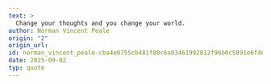 ```yaml
---
text: >
  Change your thoughts and you change your world.
author: Norman Vincent Peale
origin: "2"
origin_url: 
id: norman_vincent_peale-cba4e0755cb481f00c6a03461992812f96b0c5891e6f46e4f61c231abc4843fb
date: 2025-09-02
typ: quote
---
```

